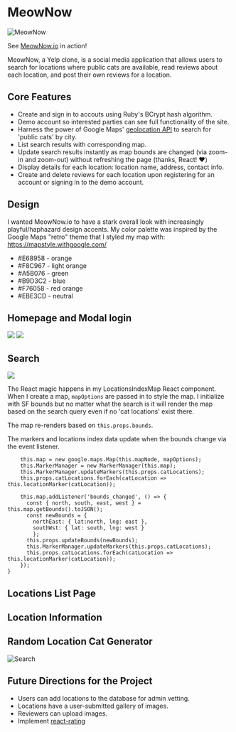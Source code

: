 # MeowNow

![MeowNow](http://res.cloudinary.com/df9oqycdp/image/upload/v1506718564/catfacedoodle_etknl9.png)

See [MeowNow.io](https://meownowdotio.herokuapp.com/#/ "MeowNow.io") in action!

MeowNow, a Yelp clone, is a social media application that allows users to search for locations where public cats are available, read reviews about each location, and post their own reviews for a location.

## Core Features
* Create and sign in to accouts using Ruby's BCrypt hash algorithm. 
* Demo account so interested parties can see full functionality of the site. 
* Harness the power of Google Maps' [geolocation API](https://developers.google.com/maps/documentation/geolocation/intro "geolocation API") to search for 'public cats' by city. 
* List search results with corresponding map. 
* Update search results instantly as map bounds are changed (via zoom-in and zoom-out) without refreshing the page (thanks, React! :heart:)
* Display details for each location: location name, address, contact info. 
* Create and delete reviews for each location upon registering for an account or signing in to the demo account. 

## Design 

I wanted MeowNow.io to have a stark overall look with increasingly playful/haphazard design accents. My color palette was inspired by the Google Maps "retro" theme that I styled my map with: https://mapstyle.withgoogle.com/ 

* #E68958 - orange
* #F8C967 - light orange
* #A5B076 - green
* #B9D3C2 - blue
* #F76058 - red orange
* #EBE3CD - neutral

## Homepage and Modal login 

![](http://res.cloudinary.com/df9oqycdp/image/upload/v1506720858/Screen_Shot_2017-09-29_at_1.35.31_PM_dmww2v.png)
![](http://res.cloudinary.com/df9oqycdp/image/upload/v1506720859/Screen_Shot_2017-09-29_at_1.35.46_PM_tjhrup.png)

## Search

![](http://res.cloudinary.com/df9oqycdp/image/upload/v1506721253/smallsearch-min_kbgowi.gif)

The React magic happens in my LocationsIndexMap React component. When I create a map, `mapOptions` are passed in to style the map. I initialize with SF bounds but no matter what the search is it will render the map based on the search query even if no 'cat locations' exist there. 

The map re-renders based on `this.props.bounds`.

The markers and locations index data update when the bounds change via the event listener.
```
    this.map = new google.maps.Map(this.mapNode, mapOptions);
    this.MarkerManager = new MarkerManager(this.map);
    this.MarkerManager.updateMarkers(this.props.catLocations);
    this.props.catLocations.forEach(catLocation => this.locationMarker(catLocation));

    this.map.addListener('bounds_changed', () => {
      const { north, south, east, west } = this.map.getBounds().toJSON();
      const newBounds = {
        northEast: { lat:north, lng: east },
        southWst: { lat: south, lng: west }
        };
      this.props.updateBounds(newBounds);
      this.MarkerManager.updateMarkers(this.props.catLocations);
      this.props.catLocations.forEach(catLocation => this.locationMarker(catLocation));
    });
}
```

## Locations List Page

## Location Information 

## Random Location Cat Generator

![Search](http://res.cloudinary.com/df9oqycdp/image/upload/v1506721141/catsgenerator-min_rwqtl8.gif)

## Future Directions for the Project

* Users can add locations to the database for admin vetting.
* Locations have a user-submitted gallery of images. 
* Reviewers can upload images. 
* Implement [react-rating](https://www.npmjs.com/package/react-rating "react-rating")

